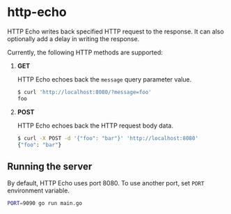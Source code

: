 # http-echo

HTTP Echo writes back specified HTTP request to the response. It can also optionally add a delay in writing the response.

Currently, the following HTTP methods are supported:

1. **GET**

   HTTP Echo echoes back the `message` query parameter value.

   ```bash
   $ curl 'http://localhost:8080/?message=foo'
   foo
   ```

2. **POST**

   HTTP Echo echoes back the HTTP request body data.

   ```bash
   $ curl -X POST -d '{"foo": "bar"}' 'http://localhost:8080'
   {"foo": "bar"}
   ```

## Running the server

By default, HTTP Echo uses port 8080. To use another port, set `PORT` environment variable.

```sh
PORT=9090 go run main.go
```

